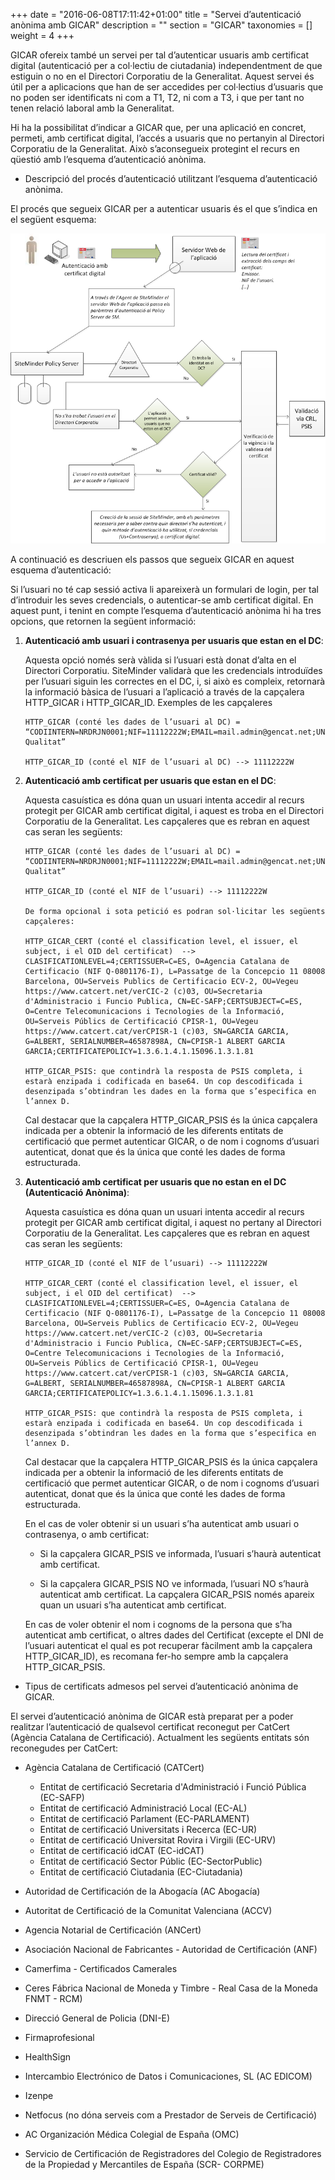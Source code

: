 +++
date        = "2016-06-08T17:11:42+01:00"
title       = "Servei d’autenticació anònima amb GICAR"
description = ""
section     = "GICAR"
taxonomies  = []
weight 		= 4
+++

GICAR ofereix també un servei per tal d’autenticar usuaris amb certificat digital (autenticació per a col·lectiu de ciutadania) independentment de que estiguin o no en el Directori Corporatiu de la Generalitat. Aquest servei és útil per a aplicacions que han de ser accedides per col·lectius d’usuaris que no poden ser identificats ni com a T1, T2, ni com a T3, i que per tant no tenen relació laboral amb la Generalitat.

Hi ha la possibilitat d’indicar a GICAR que, per una aplicació en concret, permeti, amb certificat digital, l’accés a usuaris que no pertanyin al Directori Corporatiu de la Generalitat. Això s’aconsegueix protegint el recurs en qüestió amb l’esquema d’autenticació anònima.

- Descripció del procés d’autenticació utilitzant l’esquema d’autenticació anònima.
  
El procés que segueix GICAR per a autenticar usuaris és el que s’indica en el següent esquema:

![Integració Aplicacions GICAR](/related/gicar/diagrama-autenticacio-anonima.png)

A continuació es descriuen els passos que segueix GICAR en aquest esquema d’autenticació:

Si l’usuari no té cap sessió activa li apareixerà un formulari de login, per tal d’introduir les seves credencials, o autenticar-se amb certificat digital. En aquest punt, i tenint en compte l’esquema d’autenticació anònima hi ha tres opcions, que retornen la següent informació:


1.	**Autenticació amb usuari i contrasenya per usuaris que estan en el DC**:

	Aquesta opció només serà vàlida si l’usuari està donat d’alta en el Directori Corporatiu. SiteMinder validarà que les credencials introduïdes per l’usuari siguin les correctes en el DC, i, si això es compleix, retornarà la informació bàsica de l’usuari a l’aplicació a través de la capçalera HTTP_GICAR i HTTP_GICAR_ID. Exemples de les capçaleres


		HTTP_GICAR (conté les dades de l’usuari al DC) = “CODIINTERN=NRDRJN0001;NIF=11112222W;EMAIL=mail.admin@gencat.net;UNITAT_MAJOR=CTTI;UNITAT_MENOR=CTTI Qualitat”

		HTTP_GICAR_ID (conté el NIF de l’usuari al DC) --> 11112222W


2.	**Autenticació amb certificat per usuaris que estan en el DC**:

	Aquesta casuística es dóna quan un usuari intenta accedir al recurs protegit per GICAR amb certificat digital, i aquest es troba en el Directori Corporatiu de la Generalitat. Les capçaleres que es rebran en aquest cas seran les següents:

		HTTP_GICAR (conté les dades de l’usuari al DC) = “CODIINTERN=NRDRJN0001;NIF=11112222W;EMAIL=mail.admin@gencat.net;UNITAT_MAJOR=CTTI;UNITAT_MENOR=CTTI Qualitat”

		HTTP_GICAR_ID (conté el NIF de l’usuari) --> 11112222W

		De forma opcional i sota petició es podran sol·licitar les següents capçaleres:

		HTTP_GICAR_CERT (conté el classification level, el issuer, el subject, i el OID del certificat)  --> CLASIFICATIONLEVEL=4;CERTISSUER=C=ES, O=Agencia Catalana de Certificacio (NIF Q-0801176-I), L=Passatge de la Concepcio 11 08008 Barcelona, OU=Serveis Publics de Certificacio ECV-2, OU=Vegeu https://www.catcert.net/verCIC-2 (c)03, OU=Secretaria d'Administracio i Funcio Publica, CN=EC-SAFP;CERTSUBJECT=C=ES, O=Centre Telecomunicacions i Tecnologies de la Informació, OU=Serveis Públics de Certificació CPISR-1, OU=Vegeu https://www.catcert.cat/verCPISR-1 (c)03, SN=GARCIA GARCIA, G=ALBERT, SERIALNUMBER=46587898A, CN=CPISR-1 ALBERT GARCIA GARCIA;CERTIFICATEPOLICY=1.3.6.1.4.1.15096.1.3.1.81

		HTTP_GICAR_PSIS: que contindrà la resposta de PSIS completa, i estarà enzipada i codificada en base64. Un cop descodificada i desenzipada s’obtindran les dades en la forma que s’especifica en l’annex D.

	Cal destacar que la capçalera HTTP_GICAR_PSIS és la única capçalera indicada per a obtenir la informació de les diferents entitats de certificació que permet autenticar GICAR, o de nom i cognoms d’usuari autenticat, donat que és la única que conté les dades de forma estructurada.


3.	**Autenticació amb certificat per usuaris que no estan en el DC (Autenticació Anònima)**:

	Aquesta casuística es dóna quan un usuari intenta accedir al recurs protegit per GICAR amb certificat digital, i aquest no pertany al Directori Corporatiu de la Generalitat. Les capçaleres que es rebran en aquest cas seran les següents:

		HTTP_GICAR_ID (conté el NIF de l’usuari) --> 11112222W

		HTTP_GICAR_CERT (conté el classification level, el issuer, el subject, i el OID del certificat)  --> CLASIFICATIONLEVEL=4;CERTISSUER=C=ES, O=Agencia Catalana de Certificacio (NIF Q-0801176-I), L=Passatge de la Concepcio 11 08008 Barcelona, OU=Serveis Publics de Certificacio ECV-2, OU=Vegeu https://www.catcert.net/verCIC-2 (c)03, OU=Secretaria d'Administracio i Funcio Publica, CN=EC-SAFP;CERTSUBJECT=C=ES, O=Centre Telecomunicacions i Tecnologies de la Informació, OU=Serveis Públics de Certificació CPISR-1, OU=Vegeu https://www.catcert.cat/verCPISR-1 (c)03, SN=GARCIA GARCIA, G=ALBERT, SERIALNUMBER=46587898A, CN=CPISR-1 ALBERT GARCIA GARCIA;CERTIFICATEPOLICY=1.3.6.1.4.1.15096.1.3.1.81

		HTTP_GICAR_PSIS: que contindrà la resposta de PSIS completa, i estarà enzipada i codificada en base64. Un cop descodificada i desenzipada s’obtindran les dades en la forma que s’especifica en l’annex D.

	Cal destacar que la capçalera HTTP_GICAR_PSIS és la única capçalera indicada per a obtenir la informació de les diferents entitats de certificació que permet autenticar GICAR, o de nom i cognoms d’usuari autenticat, donat que és la única que conté les dades de forma estructurada.

	En el cas de voler obtenir si un usuari s’ha autenticat amb usuari o contrasenya, o amb certificat:

	- Si la capçalera GICAR_PSIS ve informada, l’usuari s’haurà autenticat amb certificat.

	- Si la capçalera GICAR_PSIS NO ve informada, l’usuari NO s’haurà autenticat amb certificat. La capçalera GICAR_PSIS només apareix quan un usuari s’ha autenticat amb certificat.

	En cas de voler obtenir el nom i cognoms de la persona que s’ha autenticat amb certificat, o altres dades del Certificat (excepte el DNI de l’usuari autenticat el qual es pot recuperar fàcilment amb la capçalera HTTP_GICAR_ID), es recomana fer-ho sempre amb la capçalera HTTP_GICAR_PSIS.


- Tipus de certificats admesos pel servei d’autenticació anònima de GICAR.

El servei d’autenticació anònima de GICAR està preparat per a poder realitzar l’autenticació de qualsevol certificat reconegut per CatCert (Agència Catalana de Certificació). Actualment les següents entitats són reconegudes per CatCert:

- Agència Catalana de Certificació (CATCert)
	
	- Entitat de certificació Secretaria d'Administració i Funció Pública (EC-SAFP)
	- Entitat de certificació Administració Local (EC-AL)
	- Entitat de certificació Parlament (EC-PARLAMENT)  
	- Entitat de certificació Universitats i Recerca (EC-UR)
	- Entitat de certificació Universitat Rovira i Virgili (EC-URV)
	- Entitat de certificació idCAT (EC-idCAT)
	- Entitat de certificació Sector Públic (EC-SectorPublic)
	- Entitat de certificació Ciutadania (EC-Ciutadania)

- Autoridad de Certificación de la Abogacía (AC Abogacía)
- Autoritat de Certificació de la Comunitat Valenciana (ACCV)
- Agencia Notarial de Certificación (ANCert)
- Asociación Nacional de Fabricantes - Autoridad de Certificación (ANF)
- Camerfima - Certificados Camerales
- Ceres Fábrica Nacional de Moneda y Timbre - Real Casa de la Moneda FNMT - RCM)
- Direcció General de Policia (DNI-E)
- Firmaprofesional
- HealthSign
- Intercambio Electrónico de Datos i Comunicaciones, SL (AC EDICOM)
- Izenpe
- Netfocus (no dóna serveis com a Prestador de Serveis de Certificació)
- AC Organización Médica Colegial de España (OMC)
- Servicio de Certificación de Registradores del Colegio de Registradores de la Propiedad y Mercantiles de España (SCR- CORPME)
